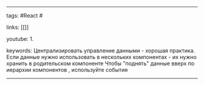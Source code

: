 ____

tags: #React #

links: [[]]

youtube: 
1. 

keywords:
Централизировать управление данными - хорошая практика.
Если данные нужно использовать в нескольких компонентах - их нужно хранить в родительском компоненте
Чтобы "поднять" данные вверх по иерархии компонентов , используйте события
_____

